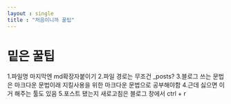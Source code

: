 ```yaml
---
layout : single
title : "처음이니까 꿀팁"
---
```


# 밑은 꿀팁

1.파일명 마지막엔 md확장자붙이기
2.파일 경로는 무조건 _posts?
3.블로그 쓰는 문법은 마크다운 문법이래 지킬사용을 위한 마크다운 문법으로 공부해야함
4.근데 싫으면 이거 해주는 툴도 있음
5.포스트 됐는지 새로고침은 블로그 창에서 ctrl + r
